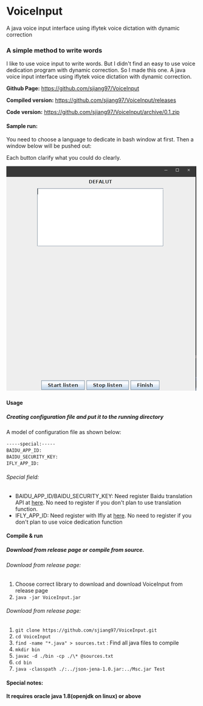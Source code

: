 # VoiceInput
A java voice input interface using iflytek voice dictation with dynamic correction
### A simple method to write words

I like to use voice input to write words. But I didn't find an easy to use voice dedication program with dynamic correction. So I made this one. A java voice input interface using iflytek voice dictation with dynamic correction.

**Github Page:** https://github.com/sjiang97/VoiceInput

**Compiled version:** https://github.com/sjiang97/VoiceInput/releases

**Code version:** https://github.com/sjiang97/VoiceInput/archive/0.1.zip

#### Sample run:

You need to choose a language to dedicate in bash window at first. Then a window below will be pushed out: 

Each button clarify what you could do clearly. 

![](https://raw.githubusercontent.com/sjiang97/sjiang97.github.io/master/2019/projects/AutoCommenter/3.png)

#### Usage

##### Creating configuration file and put it to the running directory

A model of configuration file as shown below:

```txt
-----special:-----
BAIDU_APP_ID: 
BAIDU_SECURITY_KEY: 
IFLY_APP_ID: 
```

###### Special field:

- BAIDU_APP_ID/BAIDU_SECURITY_KEY: Need register Baidu translation API at [here](http://api.fanyi.baidu.com/api/trans/product/index). No need to register if you don't plan to use translation function.
- IFLY_APP_ID: Need register with Ifly at [here](https://www.xfyun.cn/). No need to register if you don't plan to use voice dedication function 

#### Compile & run

##### Download from release page or compile from source.

###### Download from release page:

1. Choose correct library to download and download VoiceInput from release page
2. ``java -jar VoiceInput.jar ``

###### Download from release page:

1. ``git clone https://github.com/sjiang97/VoiceInput.git``
2. ``cd VoiceInput``
3. ``find -name "*.java" > sources.txt`` : Find all java files to compile
4. ``mkdir bin``
5. ``javac -d ./bin -cp ./\* @sources.txt``
6. ``cd bin``
7. ``java -classpath ./:../json-jena-1.0.jar:../Msc.jar Test``

#### Special notes:

**It requires oracle java 1.8(openjdk on linux) or above**
